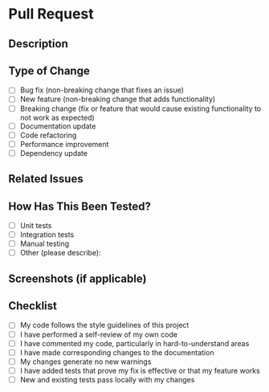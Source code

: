 # Pull Request

## Description
<!-- Provide a concise description of the changes in this PR -->

## Type of Change
<!-- Mark the types of changes introduced in this PR with an 'x' -->
- [ ] Bug fix (non-breaking change that fixes an issue)
- [ ] New feature (non-breaking change that adds functionality)
- [ ] Breaking change (fix or feature that would cause existing functionality to not work as expected)
- [ ] Documentation update
- [ ] Code refactoring
- [ ] Performance improvement
- [ ] Dependency update

## Related Issues
<!-- Link any related issues here using the format: Fixes #123 or Addresses #123 -->

## How Has This Been Tested?
<!-- Describe the tests you ran to verify your changes -->
- [ ] Unit tests
- [ ] Integration tests
- [ ] Manual testing
- [ ] Other (please describe):

## Screenshots (if applicable)
<!-- Add screenshots to help explain the visual changes -->

## Checklist
- [ ] My code follows the style guidelines of this project
- [ ] I have performed a self-review of my own code
- [ ] I have commented my code, particularly in hard-to-understand areas
- [ ] I have made corresponding changes to the documentation
- [ ] My changes generate no new warnings
- [ ] I have added tests that prove my fix is effective or that my feature works
- [ ] New and existing tests pass locally with my changes